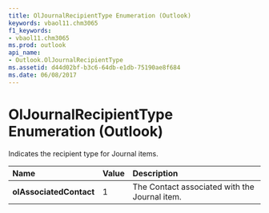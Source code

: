 ```yaml
---
title: OlJournalRecipientType Enumeration (Outlook)
keywords: vbaol11.chm3065
f1_keywords:
- vbaol11.chm3065
ms.prod: outlook
api_name:
- Outlook.OlJournalRecipientType
ms.assetid: d44d02bf-b3c6-64db-e1db-75190ae8f684
ms.date: 06/08/2017
---
```



# OlJournalRecipientType Enumeration (Outlook)

Indicates the recipient type for Journal items.



|Name|Value|Description|
|:-----|:-----|:-----|
| **olAssociatedContact**|1|The Contact associated with the Journal item.|

